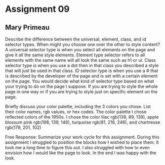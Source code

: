 # Assignment 09
## Mary Primeau

Describe the difference between the universal, element, class, and id selector types. When might you choose one over the other to style content?
A universal selector type is when you select all elements on the page and give it all the same style elements. Element type selector refers to all elements with the same name will all look the same such as h1 or ul. Class selector type is when you use a dot then in that class you described a style that will just be used in that class. ID selector type is when you use a # that is described by the developer of the page
and is set with a certain element on the page. You would decide what kind of selector type based on what your trying to do on the page I suppose.
If you are trying to style the whole page in one way or if you are trying to style just on specific element on the page.


Briefly discuss your color palette, including the 3 colors you chose. List their color names, rgb values, or hex codes.
The color palette I chose reflected colors of the 1950s. I chose the color lilac rgb(139, 89, 139), apple blossum pink rgb(198, 139, 146), turquoise rgb(81, 216, 246), and chartreuse rgb(179, 201, 102)


Free Response: Summarize your work cycle for this assignment.
During this assignment I struggled to position the blocks how I wished to place them. It took me a long time
to figure this out. I also struggled with how to even envision how I would like the page to look. In the end
I was happy with the look.
